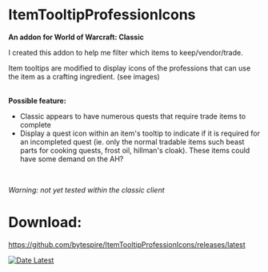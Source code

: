 # ItemTooltipProfessionIcons
**An addon for World of Warcraft: Classic**

I created this addon to help me filter which items to keep/vendor/trade.

Item tooltips are modified to display icons of the professions that can use the item as a crafting ingredient. (see images)
<br><br>
 
**Possible feature:**
- Classic appears to have numerous quests that require trade items to complete
- Display a quest icon within an item's tooltip to indicate if it is required for an incompleted quest (ie. only the normal tradable items such beast parts for cooking quests, frost oil, hillman's cloak). These items could have some demand on the AH?
<br>

*Warning: not yet tested within the classic client*


# Download:

https://github.com/bytespire/ItemTooltipProfessionIcons/releases/latest

[![Date Latest](https://img.shields.io/github/release-date/bytespire/ItemTooltipProfessionIcons.svg)](https://github.com/bytespire/ItemTooltipProfessionIcons/releases/latest)
